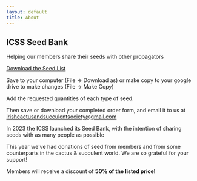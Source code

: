 ```yaml
---
layout: default
title: About
---
```

<div class="pagebackground clearfix">
    <div class="main_wrapper secondary">
        <section class="background_pages">
            <div class="about_header">
                <h2>
                    ICSS Seed Bank
                </h2>
                <p class="moto">Helping our members share their seeds with other propagators</p>
            </div>
        </section>
        <section class="section_about clearfix">
            <div class="right">
                <p><a href='https://docs.google.com/spreadsheets/d/1AFdAxVgmmPqCR-nR1S4zU4CM29IBpNmE/edit?usp=sharing&ouid=108345998675738765997&rtpof=true&sd=true'>Download the Seed List</a></p>
                <p>Save to your computer (File -> Download as) or make copy to your google drive to make changes (File -> Make Copy)</p>
                <p>Add the requested quantities of each type of seed.</p>
                <p>Then save or download your completed order form, and email it to us at <a href='mailto:irishcactusandsucculentsociety@gmail.com'>irishcactusandsucculentsociety@gmail.com</a></p>
            </div>
            <div class="left">
                <p>In 2023 the ICSS launched its Seed Bank, with the intention of sharing seeds with as many people as possible</p>
                <p>This year we've had donations of seed from members and from some counterparts in the cactus & succulent world. We are so grateful for your support!</p>
                <p>Members will receive a discount of <b>50% of the listed price!</b></p>
            </div>
            <div class="question img clearfix">
            </div>
        </section>
    </div>
</div>
